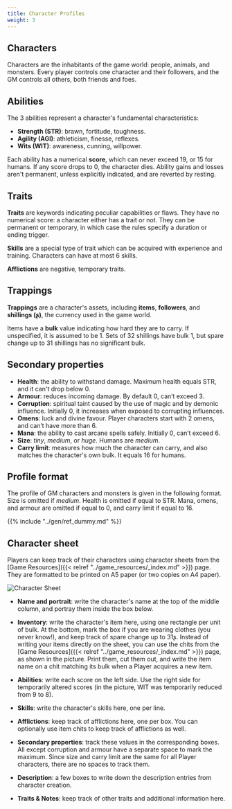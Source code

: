 ```yaml
---
title: Character Profiles
weight: 3
---
```


## Characters
Characters are the inhabitants of the game world: people, animals, and monsters.
Every player controls one character and their followers, and the GM controls all others, both friends and foes.


## Abilities
The 3 abilities represent a character's fundamental characteristics:
* **Strength (STR)**: brawn, fortitude, toughness.
* **Agility (AGI)**: athleticism, finesse, reflexes.
* **Wits (WIT)**: awareness, cunning, willpower.

Each ability has a numerical **score**, which can never exceed 19, or 15 for humans.
If any score drops to 0, the character dies.
Ability gains and losses aren't permanent, unless explicitly indicated, and are reverted by resting.



## Traits
**Traits** are keywords indicating peculiar capabilities or flaws.
They have no numerical score: a character either has a trait or not.
They can be permanent or temporary, in which case the rules specify a duration or ending trigger.

**Skills** are a special type of trait which can be acquired with experience and training.
Characters can have at most 6 skills.

**Afflictions** are negative, temporary traits.


## Trappings
**Trappings** are a character's assets, including **items**, **followers**, and **shillings (ʂ)**, the currency used in the game world.

Items have a **bulk** value indicating how hard they are to carry.
If unspecified, it is assumed to be 1.
Sets of 32 shillings have bulk 1, but spare change up to 31 shillings has no significant bulk.


## Secondary properties
* **Health**: the ability to withstand damage.
  Maximum health equals STR, and it can't drop below 0.
* **Armour**: reduces incoming damage.
  By default 0, can’t exceed 3.
* **Corruption**: spiritual taint caused by the use of magic and by demonic influence.
  Initially 0, it increases when exposed to corrupting influences.
* **Omens**: luck and divine favour.
  Player characters start with 2 omens, and can’t have more than 6.
* **Mana**: the ability to cast arcane spells safely.
  Initially 0, can’t exceed 6.
* **Size**: *tiny*, *medium*, or *huge*.
  Humans are *medium*.
* **Carry limit**: measures how much the character can carry, and also matches the character's own bulk.
  It equals 16 for humans.


## Profile format
The profile of GM characters and monsters is given in the following format.
Size is omitted if *medium*.
Health is omitted if equal to STR.
Mana, omens, and armour are omitted if equal to 0, and carry limit if equal to 16.

{{% include "../gen/ref_dummy.md" %}}


## Character sheet
Players can keep track of their characters using character sheets from the [Game Resources]({{< relref "../game_resources/_index.md" >}}) page.
They are formatted to be printed on A5 paper (or two copies on A4 paper).

![Character Sheet](/pics/murdham_character_sheet_example.jpg)

* **Name and portrait**: write the character's name at the top of the middle column, and portray them inside the box below.

* **Inventory**: write the character's item here, using one rectangle per unit of bulk.
  At the bottom, mark the box if you are wearing clothes (you never know!), and keep track of spare change up to 31ʂ.
  Instead of writing your items directly on the sheet,
  you can use the chits from the [Game Resources]({{< relref "../game_resources/_index.md" >}}) page, as shown in the picture.
  Print them, cut them out, and write the item name on a chit matching its bulk when a Player acquires a new item.

* **Abilities**: write each score on the left side.
  Use the right side for temporarily altered scores (in the picture, WIT was temporarily reduced from 9 to 8).

* **Skills**: write the character's skills here, one per line.

* **Afflictions**: keep track of afflictions here, one per box.
  You can optionally use item chits to keep track of afflictions as well.

* **Secondary properties**: track these values in the corresponding boxes.
  All except corruption and armour have a separate space to mark the maximum.
  Since size and carry limit are the same for all Player characters, there are no spaces to track them.

* **Description**: a few boxes to write down the description entries from character creation.

* **Traits & Notes**: keep track of other traits and additional information here.
